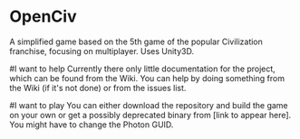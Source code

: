 OpenCiv
=======

A simplified game based on the 5th game of the popular Civilization franchise, focusing on multiplayer. Uses Unity3D.

#I want to help
Currently there only little documentation for the project, which can be found from the Wiki. You can help by doing something from the Wiki (if it's not done) or from the issues list.

#I want to play
You can either download the repository and build the game on your own or get a possibly deprecated binary from [link to appear here]. You might have to change the Photon GUID.

